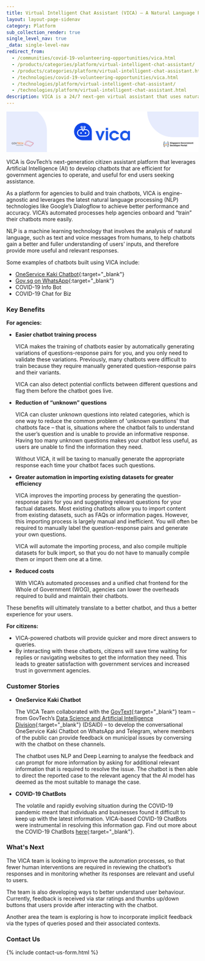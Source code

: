 ```yaml
---
title: Virtual Intelligent Chat Assistant (VICA) – A Natural Language Processing (NLP) Chatbot for Citizens
layout: layout-page-sidenav
category: Platform
sub_collection_render: true
single_level_nav: true
_data: single-level-nav
redirect_from:
  - /communities/covid-19-volunteering-opportunities/vica.html
  - /products/categories/platform/virtual-intelligent-chat-assistant/
  - /products/categories/platform/virtual-intelligent-chat-assistant.html
  - /technologies/covid-19-volunteering-opportunities/vica.html
  - /technologies/platform/virtual-intelligent-chat-assistant/
  - /technologies/platform/virtual-intelligent-chat-assistant.html
description: VICA is a 24/7 next-gen virtual assistant that uses natural language processing (NLP) and ChatGPT models to enhance omni-channel citizen-government interactions.
---
```


![VICA header banner for Singapore Government Developer Portal](/assets/img/VICA-HeaderBanner-v3.png)

VICA is GovTech’s next-generation citizen assistant platform that leverages Artificial Intelligence (AI) to develop chatbots that are efficient for government agencies to operate, and useful for end users seeking assistance.

As a platform for agencies to build and train chatbots, VICA is engine-agnostic and leverages the latest natural language processing (NLP) technologies like Google’s Dialogflow to achieve better performance and accuracy. VICA’s automated processes help agencies onboard and “train” their chatbots more easily.

NLP is a machine learning technology that involves the analysis of natural language, such as text and voice messages from humans, to help chatbots gain a better and fuller understanding of users’ inputs, and therefore provide more useful and relevant responses.

Some examples of chatbots built using VICA include:

- [OneService Kaki Chatbot](https://www.smartnation.gov.sg/initiatives/urban-living/oneservice-chatbot){:target="\_blank"} 
- [Gov.sg on WhatsApp](https://www.gov.sg/article/govsg-on-whatsapp){:target="\_blank"} 
- COVID-19 Info Bot
- COVID-19 Chat for Biz

### Key Benefits

**For agencies:**

- **Easier chatbot training process**

  VICA makes the training of chatbots easier by automatically generating variations of questions-response pairs for you, and you only need to validate these variations. Previously, many chatbots were difficult to train because they require manually generated question-response pairs and their variants. 
  
  VICA can also detect potential conflicts between different questions and flag them before the chatbot goes live.

- **Reduction of “unknown” questions**

  VICA can cluster unknown questions into related categories, which is one way to reduce the common problem of 'unknown questions' that chatbots face – that is, situations where the chatbot fails to understand the user’s question and is unable to provide an informative response. Having too many unknown questions makes your chatbot less useful, as users are unable to find the information they need. 
  
  Without VICA, it will be taxing to manually generate the appropriate response each time your chatbot faces such questions.
 
- **Greater automation in importing existing datasets for greater efficiency**

  VICA improves the importing process by generating the question-response pairs for you and suggesting relevant questions for your factual datasets. Most existing chatbots allow you to import content from existing datasets, such as FAQs or information pages. However, this importing process is largely manual and inefficient. You will often be required to manually label the question-response pairs and generate your own questions.
  
  VICA will automate the importing process, and also compile multiple datasets for bulk import, so that you do not have to manually compile them or import them one at a time.
  
- **Reduced costs**

  With VICA’s automated processes and a unified chat frontend for the Whole of Government (WOG), agencies can lower the overheads required to build and maintain their chatbots.

These benefits will ultimately translate to a better chatbot, and thus a better experience for your users.

**For citizens:**

- VICA-powered chatbots will provide quicker and more direct answers to queries.
- By interacting with these chatbots, citizens will save time waiting for replies or navigating websites to get the information they need. This leads to greater satisfaction with government services and increased trust in government agencies.


### Customer Stories

- **OneService Kaki Chatbot**

  The VICA Team collaborated with the [GovText](/products/categories/analytics/govtext/){:target="\_blank"} team – from GovTech’s [Data Science and Artificial Intelligence Division](/products/collections/data-science-and-artificial-intelligence/){:target="\_blank"} (DSAID) – to develop the conversational OneService Kaki Chatbot on WhatsApp and Telegram, where members of the public can provide feedback on municipal issues by conversing with the chatbot on these channels.
  
  The chatbot uses NLP and Deep Learning to analyse the feedback and can prompt for more information by asking for additional relevant information that is required to resolve the issue. The chatbot is then able to direct the reported case to the relevant agency that the AI model has deemed as the most suitable to manage the case.
  
- **COVID-19 ChatBots**

   The volatile and rapidly evolving situation during the COVID-19 pandemic meant that individuals and businesses found it difficult to keep up with the latest information. VICA-based COVID-19 ChatBots were instrumental in resolving this information gap. Find out more about the COVID-19 ChatBots [here](/technologies/digital-solutions-to-address-covid-19/covid-19-chatbots){:target="\_blank"}.

### What's Next

The VICA team is looking to improve the automation processes, so that fewer human interventions are required in reviewing the chatbot’s responses and in monitoring whether its responses are relevant and useful to users.

The team is also developing ways to better understand user behaviour. Currently, feedback is received via star ratings and thumbs up/down buttons that users provide after interacting with the chatbot.

Another area the team is exploring is how to incorporate implicit feedback via the types of queries posed and their associated contexts.

### Contact Us

{% include contact-us-form.html %}
